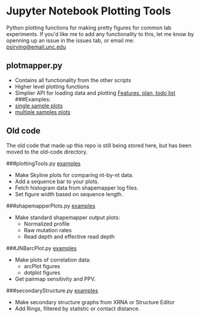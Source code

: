 Jupyter Notebook Plotting Tools
==============================================================================
Python plotting functions for making pretty figures for common lab experiments.
If you'd like me to add any functionality to this, let me know by openning up an
issue in the issues tab, or email me: psirving@email.unc.edu

plotmapper.py
-------------
* Contains all functionality from the other scripts
* Higher level plotting functions
* Simplier API for loading data and plotting
[Features, plan, todo list](todo.md)
###Examples:
* [single sample plots](JNB-example/plotmapper-example.md)
* [multiple samples plots](JNB-example/plotmapper-multiple-examples.md)

Old code
--------
The old code that made up this repo is still being stored here, but has been
moved to the old-code directory.

###plottingTools.py
[examples](old-code/plottingTools-example.md)
* Make Skyline plots for comparing nt-by-nt data.
* Add a sequence bar to your plots.
* Fetch histogram data from shapemapper log files.
* Set figure width based on sequence length.

###shapemapperPlots.py
[examples](old-code/plottingTools-example.md)
* Make standard shapemapper output plots:
  * Normalized profile
  * Raw mutation rates
  * Read depth and effective read depth

###JNBarcPlot.py
[examples](old-code/JNBarcPlot-example.md)
* Make plots of correlation data:
  * arcPlot figures
  * dotplot figures
* Get pairmap sensitivity and PPV.

###secondaryStructure.py
[examples](old-code/secondaryStructure-example.md)
* Make secondary structure graphs from XRNA or Structure Editor
* Add Rings, filtered by statistic or contact distance.
